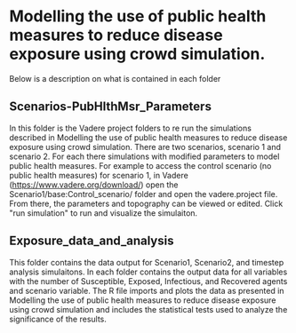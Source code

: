 # Modelling the use of public health measures to reduce disease exposure using crowd simulation.


Below is a description on what is contained in each folder

## Scenarios-PubHlthMsr_Parameters 
In this folder is the Vadere project folders to re run the simulations described in Modelling the use of public health measures to reduce disease
exposure using crowd simulation.
There are two scenarios, scenario 1 and scenario 2. For each there simulations with modified parameters to model public health measures. 
For example to access the control scenario (no public health measures) for scenario 1, in Vadere (https://www.vadere.org/download/) open the Scenario1/base:Control_scenario/ folder and open the vadere.project file. 
From there, the parameters and topography can be viewed or edited. 
Click "run simulation" to run and visualize the simulaiton. 

## Exposure_data_and_analysis

This folder contains the data output for Scenario1, Scenario2, and timestep analysis simulaitons. In each folder contains the output data for all variables with the number of Susceptible, Exposed, Infectious, and Recovered agents and scenario variable. The R file imports and plots the data as presented in Modelling the use of public health measures to reduce disease exposure using crowd simulation and includes the statistical tests used to analyze the significance of the results. 
